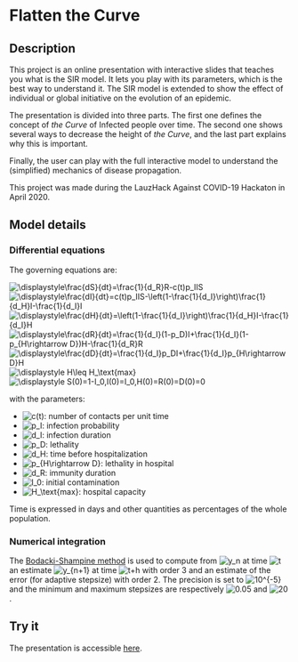 
# Flatten the Curve

## Description

This project is an online presentation with interactive slides that teaches you what is the SIR model. It lets you play with its parameters, which is the best way to understand it. The SIR model is extended to show the effect of individual or global initiative on the evolution of an epidemic.

The presentation is divided into three parts. The first one defines the concept of _the Curve_ of Infected people over time. The second one shows several ways to decrease the height of _the Curve_, and the last part explains why this is important.

Finally, the user can play with the full interactive model to understand the (simplified) mechanics of disease propagation.

This project was made during the LauzHack Against COVID-19 Hackaton in April 2020.

## Model details

### Differential equations

The governing equations are:

![\displaystyle\frac{dS}{dt}=\frac{1}{d_R}R-c(t)p_IIS](https://render.githubusercontent.com/render/math?math=%5Cdisplaystyle%5Cfrac%7BdS%7D%7Bdt%7D%3D%5Cfrac%7B1%7D%7Bd_R%7DR-c(t)p_IIS)
![\displaystyle\frac{dI}{dt}=c(t)p_IIS-\left(1-\frac{1}{d_I}\right)\frac{1}{d_H}I-\frac{1}{d_I}I](https://render.githubusercontent.com/render/math?math=%5Cdisplaystyle%5Cfrac%7BdI%7D%7Bdt%7D%3Dc(t)p_IIS-%5Cleft(1-%5Cfrac%7B1%7D%7Bd_I%7D%5Cright)%5Cfrac%7B1%7D%7Bd_H%7DI-%5Cfrac%7B1%7D%7Bd_I%7DI)
![\displaystyle\frac{dH}{dt}=\left(1-\frac{1}{d_I}\right)\frac{1}{d_H}I-\frac{1}{d_I}H](https://render.githubusercontent.com/render/math?math=%5Cdisplaystyle%5Cfrac%7BdH%7D%7Bdt%7D%3D%5Cleft(1-%5Cfrac%7B1%7D%7Bd_I%7D%5Cright)%5Cfrac%7B1%7D%7Bd_H%7DI-%5Cfrac%7B1%7D%7Bd_I%7DH)
![\displaystyle\frac{dR}{dt}=\frac{1}{d_I}(1-p_D)I+\frac{1}{d_I}(1-p_{H\rightarrow D})H-\frac{1}{d_R}R](https://render.githubusercontent.com/render/math?math=%5Cdisplaystyle%5Cfrac%7BdR%7D%7Bdt%7D%3D%5Cfrac%7B1%7D%7Bd_I%7D(1-p_D)I%2B%5Cfrac%7B1%7D%7Bd_I%7D(1-p_%7BH%5Crightarrow%20D%7D)H-%5Cfrac%7B1%7D%7Bd_R%7DR)
![\displaystyle\frac{dD}{dt}=\frac{1}{d_I}p_DI+\frac{1}{d_I}p_{H\rightarrow D}H](https://render.githubusercontent.com/render/math?math=%5Cdisplaystyle%5Cfrac%7BdD%7D%7Bdt%7D%3D%5Cfrac%7B1%7D%7Bd_I%7Dp_DI%2B%5Cfrac%7B1%7D%7Bd_I%7Dp_%7BH%5Crightarrow%20D%7DH)
![\displaystyle H\leq H_\text{max}](https://render.githubusercontent.com/render/math?math=%5Cdisplaystyle%20H%5Cleq%20H_%5Ctext%7Bmax%7D)
![\displaystyle S(0)=1-I_0,I(0)=I_0,H(0)=R(0)=D(0)=0](https://render.githubusercontent.com/render/math?math=%5Cdisplaystyle%20S(0)%3D1-I_0%2CI(0)%3DI_0%2CH(0)%3DR(0)%3DD(0)%3D0)

with the parameters:
- ![c(t)](https://render.githubusercontent.com/render/math?math=c(t)): number of contacts per unit time
- ![p_I](https://render.githubusercontent.com/render/math?math=p_I): infection probability
- ![d_I](https://render.githubusercontent.com/render/math?math=d_I): infection duration
- ![p_D](https://render.githubusercontent.com/render/math?math=p_D): lethality
- ![d_H](https://render.githubusercontent.com/render/math?math=d_H): time before hospitalization
- ![p_{H\rightarrow D}](https://render.githubusercontent.com/render/math?math=p_%7BH%5Crightarrow%20D%7D): lethality in hospital
- ![d_R](https://render.githubusercontent.com/render/math?math=d_R): immunity duration
- ![I_0](https://render.githubusercontent.com/render/math?math=I_0): initial contamination
- ![H_\text{max}](https://render.githubusercontent.com/render/math?math=H_%5Ctext%7Bmax%7D): hospital capacity

Time is expressed in days and other quantities as percentages of the whole population.

### Numerical integration

The [Bodacki-Shampine method](https://en.wikipedia.org/wiki/List_of_Runge%E2%80%93Kutta_methods#Bogacki%E2%80%93Shampine) is used to compute from ![y_n](https://render.githubusercontent.com/render/math?math=y_n) at time ![t](https://render.githubusercontent.com/render/math?math=t) an estimate ![y_{n+1}](https://render.githubusercontent.com/render/math?math=y_%7Bn%2B1%7D) at time ![t+h](https://render.githubusercontent.com/render/math?math=t%2Bh) with order 3 and an estimate of the error (for adaptive stepsize) with order 2. The precision is set to ![10^{-5}](https://render.githubusercontent.com/render/math?math=10%5E%7B-5%7D) and the minimum and maximum stepsizes are respectively ![0.05](https://render.githubusercontent.com/render/math?math=0.05) and ![20](https://render.githubusercontent.com/render/math?math=20).

## Try it

The presentation is accessible [here](https://soni-sona.github.io/flatten-the-curve/index.html).
